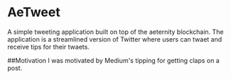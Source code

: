 # AeTweet
A simple tweeting application built on top of the aeternity blockchain. The application is a streamlined version of Twitter where users can twaet and receive tips for their twaets.

##Motivation
I was motivated by Medium's tipping for getting claps on a post.
